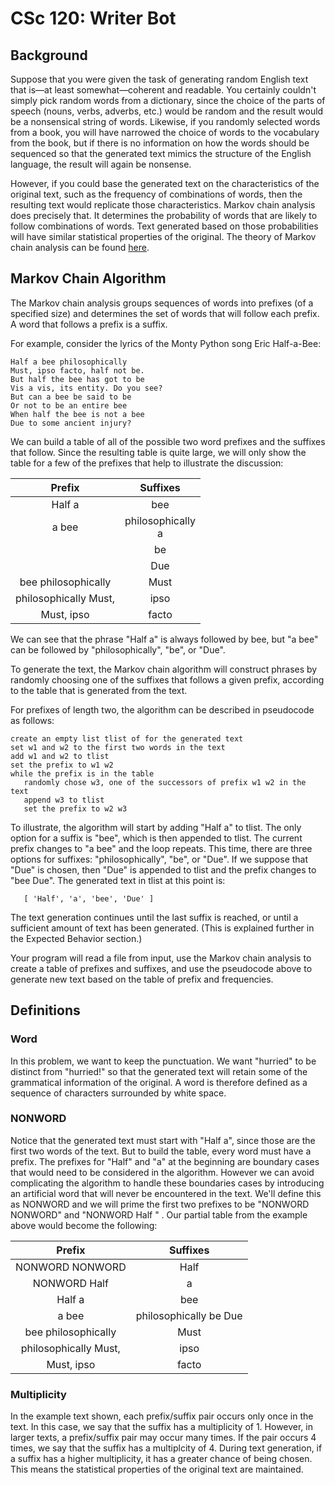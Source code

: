 # CSc 120: Writer Bot

## Background
Suppose that you were given the task of generating random English text that is—at least somewhat—coherent and readable. You certainly couldn't simply pick random words from a dictionary, since the choice of the parts of speech (nouns, verbs, adverbs, etc.) would be random and the result would be a nonsensical string of words. Likewise, if you randomly selected words from a book, you will have narrowed the choice of words to the vocabulary from the book, but if there is no information on how the words should be sequenced so that the generated text mimics the structure of the English language, the result will again be nonsense.

However, if you could base the generated text on the characteristics of the original text, such as the frequency of combinations of words, then the resulting text would replicate those characteristics.
Markov chain analysis does precisely that. It determines the probability of words that are likely to follow combinations of words. Text generated based on those probabilities will have similar statistical properties of the original. The theory of Markov chain analysis can be found [here](https://en.wikipedia.org/wiki/Markov_chain).

## Markov Chain Algorithm

The Markov chain analysis groups sequences of words into prefixes (of a specified size) and determines the set of words that will follow each prefix. A word that follows a prefix is a suffix.

For example, consider the lyrics of the Monty Python song Eric Half-a-Bee:

```
Half a bee philosophically
Must, ipso facto, half not be.
But half the bee has got to be
Vis a vis, its entity. Do you see?
But can a bee be said to be
Or not to be an entire bee
When half the bee is not a bee
Due to some ancient injury?
```

We can build a table of all of the possible two word prefixes and the suffixes that follow. Since the resulting table is quite large, we will only show the table for a few of the prefixes that help to illustrate the discussion:

|         Prefix        |        Suffixes        |
|:---------------------:|:----------------------:|
| Half a                | bee                    |
| a bee                 | philosophically<br>a   |
|                       | be                     |
|                       | Due                    |
| bee philosophically   | Must                   |
| philosophically Must, | ipso                   |
| Must, ipso            | facto                  |

We can see that the phrase "Half a" is always followed by bee, but "a bee" can be followed by "philosophically", "be", or "Due".

To generate the text, the Markov chain algorithm will construct phrases by randomly choosing one of the suffixes that follows a given prefix, according to the table that is generated from the text.

For prefixes of length two, the algorithm can be described in pseudocode as follows:

```
create an empty list tlist of for the generated text
set w1 and w2 to the first two words in the text
add w1 and w2 to tlist
set the prefix to w1 w2
while the prefix is in the table
   randomly chose w3, one of the successors of prefix w1 w2 in the text
   append w3 to tlist
   set the prefix to w2 w3
```

To illustrate, the algorithm will start by adding "Half a" to tlist. The only option for a suffix is "bee", which is then appended to tlist. The current prefix changes to "a bee" and the loop repeats. This time, there are three options for suffixes: "philosophically", "be", or "Due". If we suppose that "Due" is chosen, then "Due" is appended to tlist and the prefix changes to "bee Due". The generated text in tlist at this point is:

```
   [ 'Half', 'a', 'bee', 'Due' ]
```

The text generation continues until the last suffix is reached, or until a sufficient amount of text has been generated. (This is explained further in the Expected Behavior section.)

Your program will read a file from input, use the Markov chain analysis to create a table of prefixes and suffixes, and use the pseudocode above to generate new text based on the table of prefix and frequencies.

## Definitions

### Word
In this problem, we want to keep the punctuation. We want "hurried" to be distinct from "hurried!" so that the generated text will retain some of the grammatical information of the original. A word is therefore defined as a sequence of characters surrounded by white space.

### NONWORD
Notice that the generated text must start with "Half a", since those are the first two words of the text. But to build the table, every word must have a prefix. The prefixes for "Half" and "a" at the beginning are boundary cases that would need to be considered in the algorithm. However we can avoid complicating the algorithm to handle these boundaries cases by introducing an artificial word that will never be encountered in the text. We'll define this as NONWORD and we will prime the first two prefixes to be "NONWORD NONWORD" and "NONWORD Half " . Our partial table from the example above would become the following:

|         Prefix        |        Suffixes        |
|:---------------------:|:----------------------:|
| NONWORD NONWORD       | Half                   |
| NONWORD Half          | a                      |
| Half a                | bee                    |
| a bee                 | philosophically be Due |
| bee philosophically   | Must                   |
| philosophically Must, | ipso                   |
| Must, ipso            | facto                  |

### Multiplicity
In the example text shown, each prefix/suffix pair occurs only once in the text. In this case, we say that the suffix has a multiplicity of 1. However, in larger texts, a prefix/suffix pair may occur many times. If the pair occurs 4 times, we say that the suffix has a multiplcity of 4. During text generation, if a suffix has a higher multiplicity, it has a greater chance of being chosen. This means the statistical properties of the original text are maintained.
